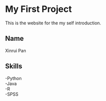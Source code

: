 # My First Project
This is the website for the my self introduction.

## Name

Xinrui Pan


## Skills
-Python  
-Java  
-R  
-SPSS



